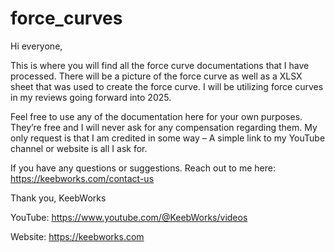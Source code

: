 # force_curves

Hi everyone,

This is where you will find all the force curve documentations that I have processed. There will be a picture of the force curve as well as a XLSX sheet that was used to create the force curve. I will be utilizing force curves in my reviews going forward into 2025.

Feel free to use any of the documentation here for your own purposes. They’re free and I will never ask for any compensation regarding them. My only request is that I am credited in some way – A simple link to my YouTube channel or website is all I ask for.

If you have any questions or suggestions. Reach out to me here: https://keebworks.com/contact-us

Thank you,
KeebWorks

YouTube: https://www.youtube.com/@KeebWorks/videos

Website: https://keebworks.com
